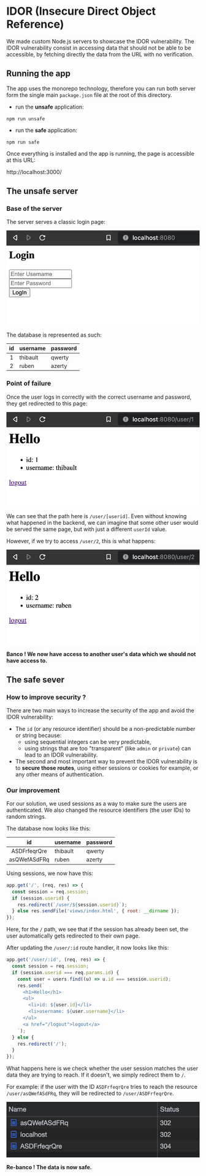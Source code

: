 # IDOR (Insecure Direct Object Reference)

We made custom Node.js servers to showcase the IDOR vulnerability. The IDOR vulnerability consist in accessing data that should not be able to be accessible, by fetching directly the data from the URL with no verification.

## Running the app

The app uses the monorepo technology, therefore you can run both server form the single main `package.json` file at the root of this directory.

- run the **unsafe** application:

```shell
npm run unsafe
```

- run the **safe** application:

```shell
npm run safe
```

Once everything is installed and the app is running, the page is accessible at this URL:

http://localhost:3000/

## The unsafe server

### Base of the server

The server serves a classic login page:

![login page](./img/index.png)

The database is represented as such:

| id  | username | password |
| :-: | -------- | -------- |
|  1  | thibault | qwerty   |
|  2  | ruben    | azerty   |

### Point of failure

Once the user logs in correctly with the correct username and password, they get redirected to this page:

![user 1 page](./img/user1-page.png)

We can see that the path here is `/user/[userid]`. Even without knowing what happened in the backend, we can imagine that some other user would be served the same page, but with just a different `userId` value.

However, if we try to access `/user/2`, this is what happens:

![user 2 page](./img/user2-page.png)

**Banco ! We now have access to another user's data which we should not have access to.**

## The safe sever

### How to improve security ?

There are two main ways to increase the security of the app and avoid the IDOR vulnerability:

- The `id` (or any resource identifier) should be a non-predictable number or string because:
  - using sequential integers can be very predictable,
  - using strings that are too "transparent" (like `admin` or `private`) can lead to an IDOR vulnerability.
- The second and most important way to prevent the IDOR vulnerability is to **secure those routes**, using either sessions or cookies for example, or any other means of authentication.

### Our improvement

For our solution, we used sessions as a way to make sure the users are authenticated. We also changed the resource identifiers (the user IDs) to random strings.

The database now looks like this:

|      id      | username | password |
| :----------: | -------- | -------- |
| ASDFrfeqrQre | thibault | qwerty   |
| asQWefASdFRq | ruben    | azerty   |

Using sessions, we now have this:

```javascript
app.get('/', (req, res) => {
  const session = req.session;
  if (session.userid) {
    res.redirect(`/user/${session.userid}`);
  } else res.sendFile('views/index.html', { root: __dirname });
});
```

Here, for the `/` path, we see that if the session has already been set, the user automatically gets redirected to their own page.

After updating the `/user/:id` route handler, it now looks like this:

```javascript
app.get('/user/:id', (req, res) => {
  const session = req.session;
  if (session.userid === req.params.id) {
    const user = users.find((u) => u.id === session.userid);
    res.send(`
      <h1>Hello</h1>
      <ul>
        <li>id: ${user.id}</li>
        <li>username: ${user.username}</li>
      </ul>
      <a href="/logout">logout</a>
    `);
  } else {
    res.redirect('/');
  }
});
```

What happens here is we check whether the user session matches the user data they are trying to reach. If it doesn't, we simply redirect them to `/`.

For example: if the user with the ID `ASDFrfeqrQre` tries to reach the resource `/user/asQWefASdFRq`, they will be redirected to `/user/ASDFrfeqrQre`.

![redirection](./img/network-changes.png)

**Re-banco ! The data is now safe.**
